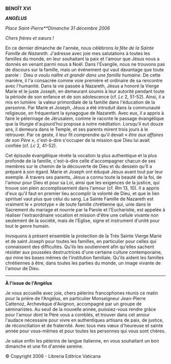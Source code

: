 **BENOÎT XVI**

***ANGÉLUS***

*Place Saint-Pierre**Dimanche 31 décembre 2006*

*Chers frères et sœurs !*

En ce dernier dimanche de l'année, nous célébrons *la fête de la Sainte Famille de Nazareth*. J'adresse avec joie mes salutations à toutes les familles du monde, en leur souhaitant la paix et l'amour que Jésus nous a donnés en venant parmi nous à Noël. Dans l'Évangile, nous ne trouvons pas de discours sur la famille, mais un événement qui vaut davantage que toute parole :  Dieu *a voulu naître et grandir dans une famille humaine*. De cette manière, il l'a consacrée comme voie première et ordinaire de sa rencontre avec l'humanité. Dans la vie passée à Nazareth, Jésus a honoré la Vierge Marie et le juste Joseph, en demeurant soumis à leur autorité pendant toute la période de son enfance et de son adolescence (cf. *Lc* 2, 51-52). Ainsi, il a mis en lumière  la valeur primordiale de la famille dans l'éducation de la personne. Par Marie et Joseph, Jésus a été introduit dans la communauté religieuse, en fréquentant la synagogue de Nazareth. Avec eux, il a appris à faire le pèlerinage de Jérusalem, comme le raconte le passage évangélique que la liturgie d'aujourd'hui propose à notre méditation. Lorsqu'il eut douze ans, il demeura dans le Temple, et ses parents mirent trois jours à le retrouver. Par ce geste, il leur fit comprendre qu'il devait « *être aux affaires de son Père* », c'est-à-dire s'occuper de la mission que Dieu lui avait confiée (cf. *Lc* 2, 41-52).

Cet épisode évangélique révèle la vocation la plus authentique et la plus profonde de la famille, c'est-à-dire celle d'accompagner chacun de ses membres sur le chemin de la découverte de Dieu et du dessein qu'Il a préparé à son égard. Marie et Joseph ont éduqué Jésus avant tout par leur exemple. À travers ses parents, Jésus a connu toute la beauté de la foi, de l'amour pour Dieu et pour sa Loi, ainsi que les exigences de la justice, qui trouve son plein accomplissement dans l'amour (cf. *Rm* 13, 10). Il a appris d'eux qu'il faut en premier lieu accomplir la volonté de Dieu, et que le lien spirituel vaut plus que celui du sang. La Sainte Famille de Nazareth est vraiment le « prototype » de toute famille chrétienne qui, unie dans le Sacrement du mariage et nourrie par la Parole et l'Eucharistie, est appelée à réaliser l'extraordinaire vocation et mission d'être une cellule vivante non seulement de la société, mais de l'Eglise, signe et instrument d'unité pour tout le genre humain.

Invoquons à présent ensemble la protection de la Très Sainte Vierge Marie et de saint Joseph pour toutes les familles, en particulier pour celles qui connaissent des difficultés. Qu'ils les soutiennent afin qu'elles sachent résister aux poussées destructrices d'une certaine culture contemporaine, qui mine les bases mêmes de l'institution familiale. Qu'ils aident les familles chrétiennes à être, dans toutes les parties du monde, un image vivante de l'amour de Dieu.

* * *

**À l'issue de l'Angélus**

Je vous accueille avec joie, chers pèlerins francophones réunis ce matin pour la prière de l'Angélus, en particulier Monseigneur Jean-Pierre Cattenoz, Archevêque d'Avignon, accompagné par un groupe de séminaristes. Au seuil de la nouvelle année, puissiez-vous rendre grâce pour l'amour dont le Père vous a comblés, et trouver dans cet amour l'audace nécessaire pour vivre en authentiques artisans de paix, de justice, de réconciliation et de fraternité. Avec tous mes vœux d'heureuse et sainte année pour vous-mêmes et pour toutes les personnes qui vous sont chères.

Je salue enfin les pèlerins de langue italienne, en vous souhaitant un bon dimanche et une fin d'année sereine.

© Copyright 2006 - Libreria Editrice Vaticana